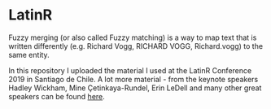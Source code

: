 # LatinR

Fuzzy merging (or also called Fuzzy matching) is a way to map text that is written differently (e.g. Richard Vogg, RICHARD VOGG, Richard.vogg) to the same entity.

In this repository I uploaded the material I used at the LatinR Conference 2019 in Santiago de Chile. A lot more material - from the keynote speakers Hadley Wickham, Mine Çetinkaya-Rundel, Erin LeDell and many other great speakers can be found [here](https://github.com/LatinR/presentaciones-LatinR2019).
